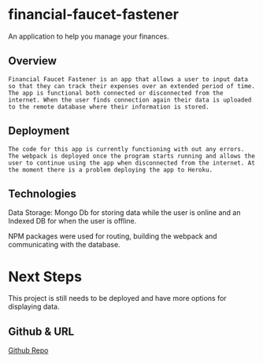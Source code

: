 # financial-faucet-fastener
An application to help you manage your finances.

## Overview
    Financial Faucet Fastener is an app that allows a user to input data so that they can track their expenses over an extended period of time. The app is functional both connected or disconnected from the internet. When the user finds connection again their data is uploaded to the remote database where their information is stored.

## Deployment
    The code for this app is currently functioning with out any errors. The webpack is deployed once the program starts running and allows the user to continue using the app when disconnected from the internet. At the moment there is a problem deploying the app to Heroku.

## Technologies

Data Storage: Mongo Db for storing data while the user is online and an Indexed DB for when the user is offline.

NPM packages were used for routing, building the webpack and communicating with the database.

# Next Steps
This project is still needs to be deployed and have more options for displaying data.

## Github & URL
[Github Repo](https://github.com/MikeyP957/financial-faucet-fastener)